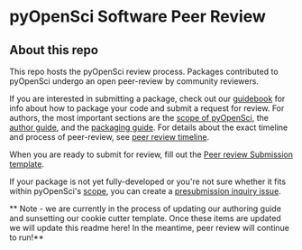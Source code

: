 # pyOpenSci Software Peer Review

## About this repo

This repo hosts the pyOpenSci review process. Packages contributed to pyOpenSci 
undergo an open peer-review by community reviewers.

If you are interested in submitting a package, check out our 
[guidebook][Guidebook] for info about how to package your code and submit a 
request for review. For authors, the most important sections are the 
[scope of pyOpenSci][Scope], the [author guide][AuthorGuide], and the 
[packaging guide][PackagingGuide]. For details about the exact timeline and 
process of peer-review, see [peer review timeline][PeerReviewTimeline].

When you are ready to submit for review, fill out the 
[Peer review Submission template][SubmissionTemplate].

If your package is not yet fully-developed or you're not sure whether it fits 
within pyOpenSci's [scope][Scope], you can create a 
[presubmission inquiry issue][PresubmissionInquiryIssue].

** Note - we are currently in the process of updating our authoring guide
and sunsetting our cookie cutter template. Once these items are updated we will
update this readme here! In the meantime, peer review will continue to run!**

[Guidebook]: https://www.pyopensci.org/contributing-guide/intro.html

[Scope]: https://www.pyopensci.org/contributing-guide/open-source-software-peer-review/aims-and-scope.html

[AuthorGuide]: https://www.pyopensci.org/contributing-guide/authoring/index.html

[PackagingGuide]: https://www.pyopensci.org/contributing-guide/authoring/index.html#packaging-guide

[PeerReviewTimeline]: https://www.pyopensci.org/contributing-guide/open-source-software-peer-review/intro.html#the-peer-review-timeline

[SubmissionTemplate]: https://github.com/pyOpenSci/software-review/issues/new?assignees=&labels=&template=submit-software-for-review.md&title=

[PresubmissionInquiryIssue]: https://github.com/pyOpenSci/software-review/issues/new?assignees=&labels=&template=presubmission-inquiry.md&title=


